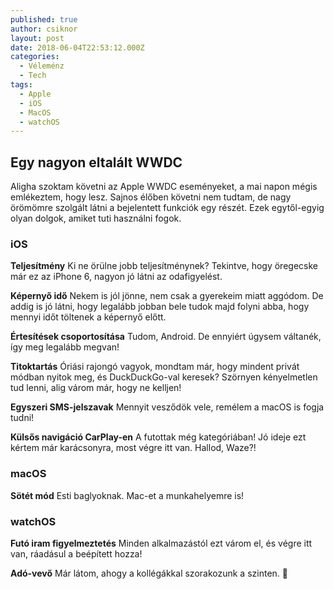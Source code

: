 ```yaml
---
published: true
author: csiknor
layout: post
date: 2018-06-04T22:53:12.000Z
categories:
  - Véleménz
  - Tech
tags:
  - Apple
  - iOS
  - MacOS
  - watchOS
---
```

## Egy nagyon eltalált WWDC

Aligha szoktam követni az Apple WWDC eseményeket, a mai napon mégis emlékeztem, hogy lesz. Sajnos élőben követni nem tudtam, de nagy örömömre szolgált látni a bejelentett funkciók egy részét. Ezek egytől-egyig olyan dolgok, amiket tuti használni fogok. 

### iOS

**Teljesítmény** Ki ne örülne jobb teljesítménynek? Tekintve, hogy öregecske már ez az iPhone 6, nagyon jó látni az odafigyelést.

**Képernyő idő** Nekem is jól jönne, nem csak a gyerekeim miatt aggódom. De addig is jó látni, hogy legalább jobban bele tudok majd folyni abba, hogy mennyi időt töltenek a képernyő előtt.

**Értesítések csoportosítása** Tudom, Android. De ennyiért úgysem váltanék, így meg legalább megvan!

**Titoktartás** Óriási rajongó vagyok, mondtam már, hogy mindent privát módban nyitok meg, és DuckDuckGo-val keresek? Szörnyen kényelmetlen tud lenni, alig várom már, hogy ne kelljen!

**Egyszeri SMS-jelszavak** Mennyit vesződök vele, remélem a macOS is fogja tudni!

**Külsős navigáció CarPlay-en** A futottak még kategóriában! Jó ideje ezt kértem már karácsonyra, most végre itt van. Hallod, Waze?!

### macOS

**Sötét mód** Esti baglyoknak. Mac-et a munkahelyemre is!

### watchOS

**Futó iram figyelmeztetés** Minden alkalmazástól ezt várom el, és végre itt van, ráadásul a beépített hozza!

**Adó-vevő** Már látom, ahogy a kollégákkal szorakozunk a szinten. 
